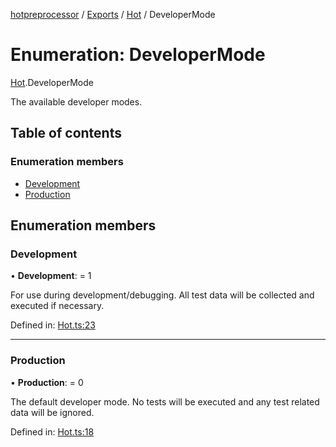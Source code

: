 [hotpreprocessor](../README.md) / [Exports](../modules.md) / [Hot](../modules/hot.md) / DeveloperMode

# Enumeration: DeveloperMode

[Hot](../modules/hot.md).DeveloperMode

The available developer modes.

## Table of contents

### Enumeration members

- [Development](hot.developermode.md#development)
- [Production](hot.developermode.md#production)

## Enumeration members

### Development

• **Development**: = 1

For use during development/debugging. All test data will
be collected and executed if necessary.

Defined in: [Hot.ts:23](https://github.com/OurFreeLight/HotPreprocessor/blob/2227d35/src/Hot.ts#L23)

___

### Production

• **Production**: = 0

The default developer mode. No tests will be executed and
any test related data will be ignored.

Defined in: [Hot.ts:18](https://github.com/OurFreeLight/HotPreprocessor/blob/2227d35/src/Hot.ts#L18)
